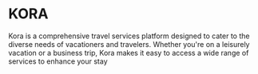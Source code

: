 # KORA

Kora is a comprehensive travel services platform designed to cater to the diverse needs of vacationers and travelers. Whether you're on a leisurely vacation or a business trip, Kora makes it easy to access a wide range of services to enhance your stay
